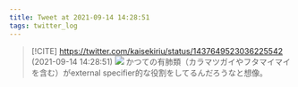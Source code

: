 ```yaml
---
title: Tweet at 2021-09-14 14:28:51
tags: twitter_log
---
```


> [!CITE] https://twitter.com/kaisekiriu/status/1437649523036225542 (2021-09-14 14:28:51)
> ![](https://twitter.com/kaisekiriu/status/1437649523036225542)
> かつての有肺類（カラマツガイやフタマイマイを含む）がexternal specifier的な役割をしてるんだろうなと想像。
